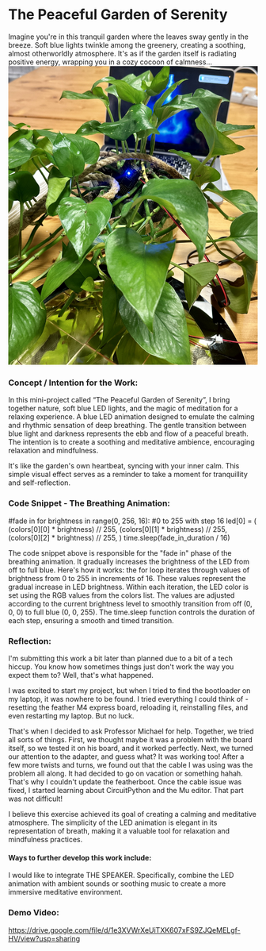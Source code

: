 # The Peaceful Garden of Serenity

Imagine you're in this tranquil garden where the leaves sway gently in the breeze. Soft blue lights twinkle among the greenery, creating a soothing, almost otherworldly atmosphere. It's as if the garden itself is radiating positive energy, wrapping you in a cozy cocoon of calmness… 
![](https://github.com/Sartbayeva/DesertMediaArt/blob/main/IMG_9350.JPG)

### Concept / Intention for the Work:

In this mini-project called “The Peaceful Garden of Serenity”, I bring together nature, soft blue LED lights, and the magic of meditation for a relaxing experience. A blue LED animation designed to emulate the calming and rhythmic sensation of deep breathing. The gentle transition between blue light and darkness represents the ebb and flow of a peaceful breath. The intention is to create a soothing and meditative ambience, encouraging relaxation and mindfulness. 

It's like the garden's own heartbeat, syncing with your inner calm. This simple visual effect serves as a reminder to take a moment for tranquillity and self-reflection.

### Code Snippet - The Breathing Animation:

#fade in
for brightness in range(0, 256, 16):  #0 to 255 with step 16
    led[0] = (
        (colors[0][0] * brightness) // 255,
        (colors[0][1] * brightness) // 255,
        (colors[0][2] * brightness) // 255,
    )
    time.sleep(fade_in_duration / 16)

The code snippet above is responsible for the "fade in" phase of the breathing animation. It gradually increases the brightness of the LED from off to full blue. Here's how it works: the for loop iterates through values of brightness from 0 to 255 in increments of 16. These values represent the gradual increase in LED brightness. Within each iteration, the LED color is set using the RGB values from the colors list. The values are adjusted according to the current brightness level to smoothly transition from off (0, 0, 0) to full blue (0, 0, 255). The time.sleep function controls the duration of each step, ensuring a smooth and timed transition.

### Reflection:

I'm submitting this work a bit later than planned due to a bit of a tech hiccup. You know how sometimes things just don't work the way you expect them to? Well, that's what happened.

I was excited to start my project, but when I tried to find the bootloader on my laptop, it was nowhere to be found. I tried everything I could think of - resetting the feather M4 express board, reloading it, reinstalling files, and even restarting my laptop. But no luck.

That's when I decided to ask Professor Michael for help. Together, we tried all sorts of things. First, we thought maybe it was a problem with the board itself, so we tested it on his board, and it worked perfectly. Next, we turned our attention to the adapter, and guess what? It was working too! After a few more twists and turns, we found out that the cable I was using was the problem all along. It had decided to go on vacation or something hahah. That's why I couldn't update the featherboot. Once the cable issue was fixed, I started learning about CircuitPython and the Mu editor. That part was not difficult!

I believe this exercise achieved its goal of creating a calming and meditative atmosphere. The simplicity of the LED animation is elegant in its representation of breath, making it a valuable tool for relaxation and mindfulness practices. 

#### Ways to further develop this work include:

I would like to integrate THE SPEAKER. Specifically, combine the LED animation with ambient sounds or soothing music to create a more immersive meditative environment.

### Demo Video:

https://drive.google.com/file/d/1e3XVWrXeUiTXK607xFS9ZJQeMELgf-HV/view?usp=sharing 
